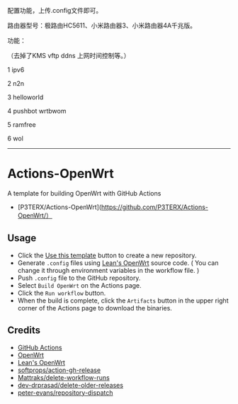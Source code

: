 配置功能，上传.config文件即可。

路由器型号：极路由HC5611、小米路由器3、小米路由器4A千兆版。

功能：

（去掉了KMS vftp ddns 上网时间控制等。）

1 ipv6

2 n2n

3 helloworld

4 pushbot wrtbwom

5 ramfree

6 wol

-------------------------------------------------------------------------------------------------------------------------

# Actions-OpenWrt

A template for building OpenWrt with GitHub Actions
- [P3TERX/Actions-OpenWrt](https://github.com/P3TERX/Actions-OpenWrt/）
## Usage

- Click the [Use this template](https://github.com/P3TERX/Actions-OpenWrt/generate) button to create a new repository.
- Generate `.config` files using [Lean's OpenWrt](https://github.com/coolsnowwolf/lede) source code. ( You can change it through environment variables in the workflow file. )
- Push `.config` file to the GitHub repository.
- Select `Build OpenWrt` on the Actions page.
- Click the `Run workflow` button.
- When the build is complete, click the `Artifacts` button in the upper right corner of the Actions page to download the binaries.

## Credits

- [GitHub Actions](https://github.com/features/actions)
- [OpenWrt](https://github.com/openwrt/openwrt)
- [Lean's OpenWrt](https://github.com/coolsnowwolf/lede)
- [softprops/action-gh-release](https://github.com/softprops/action-gh-release)
- [Mattraks/delete-workflow-runs](https://github.com/Mattraks/delete-workflow-runs)
- [dev-drprasad/delete-older-releases](https://github.com/dev-drprasad/delete-older-releases)
- [peter-evans/repository-dispatch](https://github.com/peter-evans/repository-dispatch)
